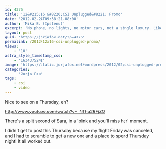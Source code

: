 ```yaml
---
id: 4375
title: '12&#215;16 &#8220;CSI Unplugged&#8221; Promo'
date: '2012-02-24T09:38:21-08:00'
author: 'Mika E. (Ipstenu)'
excerpt: 'No phone, no lights, no motor cars, not a single luxury. Like ... Well like trying to solve a crime with no power!'
layout: post
guid: 'https://jorjafox.net/?p=4375'
permalink: /2012/12x16-csi-unplugged-promo/
Views:
    - '10'
astra_style_timestamp_css:
    - '1634375241'
image: 'https://static.jorjafox.net/wordpress/2012/02/csi-unplugged-promo.jpg'
categories:
    - 'Jorja Fox'
tags:
    - csi
    - video
---
```


Nice to see on a Thursday, eh?

http://www.youtube.com/watch?v=_NTha26FjZQ

There's a split second of Sara, in a 'blink and you'll miss her' moment.

I didn't get to post this Thursday because my flight Friday was canceled, and I had to scramble to get a new one and a place to spend Thursday night! It all worked out.